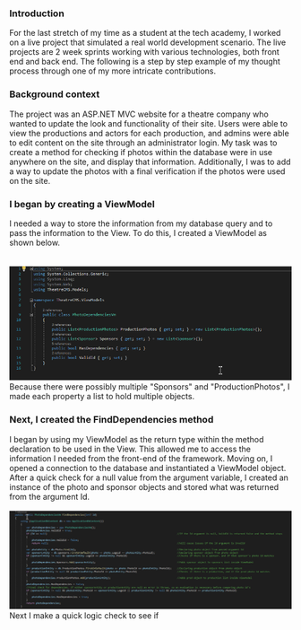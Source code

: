 <h3> Introduction</h3>

<p>For the last stretch of my time as a student at the tech academy, I worked on a live project that simulated a real world development scenario. The live projects are 2 week sprints working with various technologies, both front end and back end. The following is a step by step example of my thought process through one of my more intricate contributions. 
</p>

<h3> Background context </h3>

  <p>The project was an ASP.NET MVC website for a theatre company who wanted to update the look and functionality of their site. Users were able to view the productions and actors for each production, and admins were able to edit content on the site through an administrator login. My task was to create a method for checking if photos within the database were in use anywhere on the site, and display that information. Additionally, I was to add a way to update the photos with a final verification if the photos were used on the site. 
</p>

<h3> I began by creating a ViewModel </h3>

<p>I needed a way to store the information from my database query and to pass the information to the View. To do this, I created a ViewModel as shown below. <br/> <br/>
&nbsp;&nbsp;&nbsp;&nbsp;&nbsp;&nbsp;<img alt="ViewModel" src="Screenshots/photodependenciesviewmodel.png"/> <br/>
  Because there were possibly multiple "Sponsors" and "ProductionPhotos", I made each property a list to hold multiple objects.
</p>

<h3> Next, I created the FindDependencies method </h3>

 
<p>I began by using my ViewModel as the return type within the method declaration to be used in the View. This allowed me to access the information I needed from the front-end of the framework. Moving on, I opened a connection to the database and instantiated a ViewModel object. After a quick check for a null value from the argument variable, I created an instance of the photo and sponsor objects and stored what was returned from the argument Id. <br/><br/><img alt="ViewModel" src="Screenshots/FindDependencies() Method code.png"/>Next I make a quick logic check to see if 


</p>

